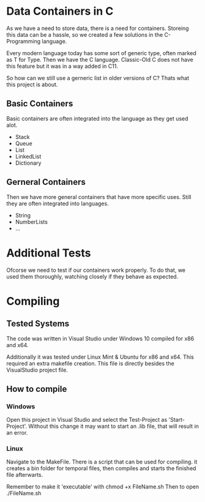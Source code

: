 # Data Containers in C
As we have a need to store data, there is a need for containers.
Storeing this data can be a hassle, so we created a few solutions in the C-Programming language.

Every modern language today has some sort of generic type, often marked as T for Type.
Then we have the C language. Classic-Old C does not have this feature but it was in a way added in C11.

So how can we still use a gerneric list in older versions of C?
Thats what this project is about.

## Basic Containers
Basic containers are often integrated into the language as they get used alot.
- Stack
- Queue
- List
- LinkedList
- Dictionary

## Gerneral Containers
Then we have more general containers that have more specific uses. Still they are often integrated into languages.
- String
- NumberLists
- ...

# Additional Tests
Ofcorse we need to test if our containers work properly.
To do that, we used them thoroughly, watching closely if they behave as expected.

# Compiling
## Tested Systems
The code was written in Visual Studio under Windows 10 compiled for x86 and x64.

Additionally it was tested under Linux Mint & Ubuntu for x86 and x64.
This required an extra makefile creation. This file is directly besides the VisualStudio project file.

## How to compile
### Windows
Open this project in Visual Studio and select the Test-Project as 'Start-Project'. Without this change it may want to start an .lib file, that will result in an error.

### Linux
Navigate to the MakeFile. There is a script that can be used for compiling. it creates a bin folder for temporal files, then compiles and starts the finished file afterwarts.

Remember to make it 'executable' with
chmod +x FileName.sh
Then to open
./FileName.sh
 
